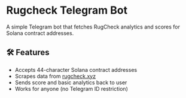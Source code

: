 # Rugcheck Telegram Bot

A simple Telegram bot that fetches RugCheck analytics and scores for Solana contract addresses.

## 🛠 Features
- Accepts 44-character Solana contract addresses
- Scrapes data from [rugcheck.xyz](https://rugcheck.xyz)
- Sends score and basic analytics back to user
- Works for anyone (no Telegram ID restriction)

